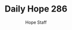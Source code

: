 ---
image: /assets/img/daily-hope-default-artwork.png
title: Daily Hope 286
number: 286
categories:
  - Daily Hope
author: Hope Staff
notes: Daily Hope 286
embed: >-
  <iframe style="border-radius:12px" src="https://open.spotify.com/embed/episode/1eIqjTtvRpc5AYNH4Sm204?utm_source=generator" width="100%" height="352" frameBorder="0" allowfullscreen="" allow="autoplay; clipboard-write; encrypted-media; fullscreen; picture-in-picture" loading="lazy"></iframe>
---